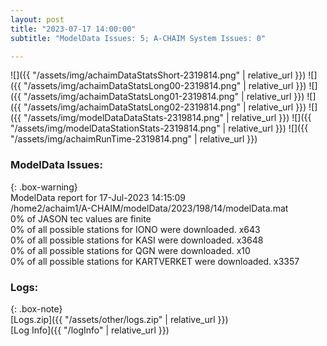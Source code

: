```yaml
---
layout: post
title: "2023-07-17 14:00:00"
subtitle: "ModelData Issues: 5; A-CHAIM System Issues: 0"

---
```


![]({{ "/assets/img/achaimDataStatsShort-2319814.png" | relative_url }})
![]({{ "/assets/img/achaimDataStatsLong00-2319814.png" | relative_url }})
![]({{ "/assets/img/achaimDataStatsLong01-2319814.png" | relative_url }})
![]({{ "/assets/img/achaimDataStatsLong02-2319814.png" | relative_url }})
![]({{ "/assets/img/modelDataDataStats-2319814.png" | relative_url }})
![]({{ "/assets/img/modelDataStationStats-2319814.png" | relative_url }})
![]({{ "/assets/img/achaimRunTime-2319814.png" | relative_url }})


### ModelData Issues:  
  
{: .box-warning}  
 ModelData report for 17-Jul-2023 14:15:09   
 /home2/achaim1/A-CHAIM/modelData/2023/198/14/modelData.mat   
 0% of JASON tec values are finite   
 0% of all possible stations for IONO were downloaded. x643   
 0% of all possible stations for KASI were downloaded. x3648   
 0% of all possible stations for QGN were downloaded. x10   
 0% of all possible stations for KARTVERKET were downloaded. x3357   
  


### Logs:  
  
{: .box-note}  
[Logs.zip]({{ "/assets/other/logs.zip" | relative_url }})  
[Log Info]({{ "/logInfo" | relative_url }})  
